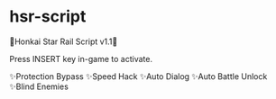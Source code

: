 # hsr-script
🌼Honkai Star Rail Script v1.1🌼

Press INSERT key in-game to activate.

✨Protection Bypass 
✨Speed Hack
✨Auto Dialog
✨Auto Battle Unlock
✨Blind Enemies



